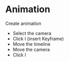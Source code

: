 # Animation

Create animation

* Select the camera
* Click I (insert Keyframe)
* Move the timeline
* Move the camera
* Click I

